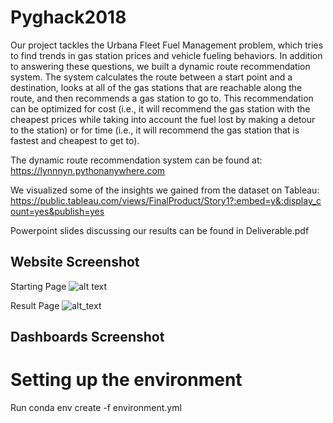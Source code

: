 # Pyghack2018
Our project tackles the Urbana Fleet Fuel Management problem, which tries to find trends in gas station prices and vehicle fueling behaviors. In addition to answering these questions, we built a dynamic route recommendation system. The system calculates the route between a start point and a destination, looks at all of the gas stations that are reachable along the route, and then recommends a gas station to go to. This recommendation can be optimized for cost (i.e., it will recommend the gas station with the cheapest prices while taking into account the fuel lost by making a detour to the station) or for time (i.e., it will recommend the gas station that is fastest and cheapest to get to). 

The dynamic route recommendation system can be found at: https://lynnnyn.pythonanywhere.com

We visualized some of the insights we gained from the dataset on Tableau: 
https://public.tableau.com/views/FinalProduct/Story1?:embed=y&:display_count=yes&publish=yes

Powerpoint slides discussing our results can be found in Deliverable.pdf

## Website Screenshot
Starting Page
![alt text](https://github.com/Moogen/Pyghack2018/blob/master/Website_screenshot1.png?raw=true)

Result Page
![alt_text](https://github.com/Moogen/Pyghack2018/blob/master/Website_Screenshot2.png?raw=true)

## Dashboards Screenshot

# Setting up the environment 
Run 
conda env create -f environment.yml

